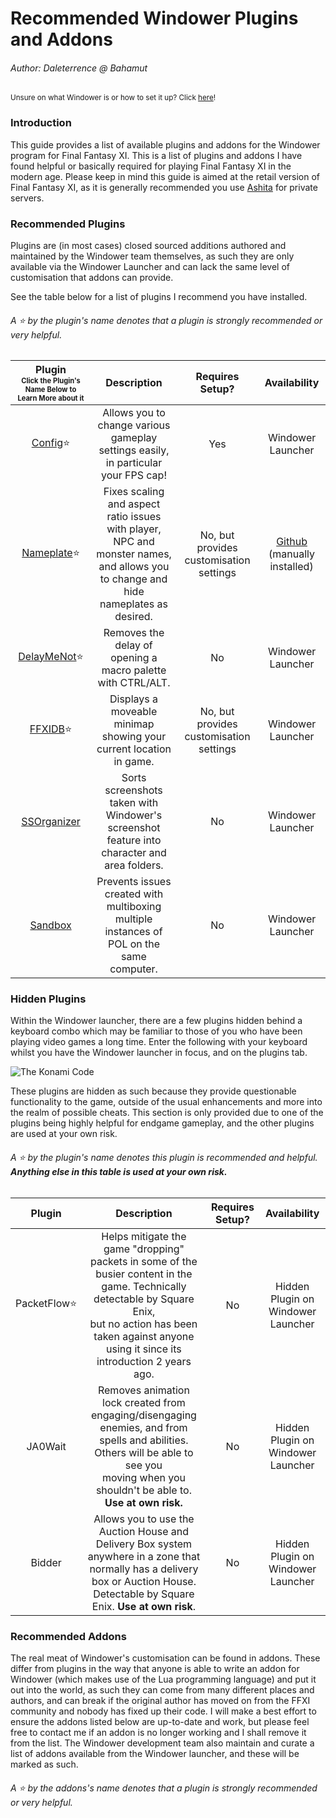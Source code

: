 Recommended Windower Plugins and Addons
========================================
###### Author: Daleterrence @ Bahamut

<sub>Unsure on what Windower is or how to set it up? Click [here](/Guides/Windower/Windower-Quickstart.md)!</sub>
### Introduction

This guide provides a list of available plugins and addons for the Windower program for Final Fantasy XI. This is a list of plugins and addons I have found helpful or basically required for playing Final Fantasy XI in the modern age. Please keep in mind this guide is aimed at the retail version of Final Fantasy XI, as it is generally recommended you use [Ashita](https://ashitaxi.com/) for private servers.

### Recommended Plugins
Plugins are (in most cases) closed sourced additions authored and maintained by the Windower team themselves, as such they are only available via the Windower Launcher and can lack the same level of customisation that addons can provide.

See the table below for a list of plugins I recommend you have installed. 

###### A ⭐ by the plugin's name denotes that a plugin is *strongly* recommended or very helpful. 
| **Plugin** <br><sub><sub>Click the Plugin's Name Below to Learn More about it</sub></sub> |                                                             **Description**                                                            |         **Requires <br>Setup?**         |                          **Availability**                         |
|:----------------------------------------------------------------------------------------:|:--------------------------------------------------------------------------------------------------------------------------------------:|:---------------------------------------:|:-----------------------------------------------------------------:|
|                   [Config](https://docs.windower.net/plugins/config/)⭐                   |                           Allows you to change various gameplay settings easily, in particular your FPS cap!                           |                   Yes                   |                       Windower <br>Launcher                       |
|                     [Nameplate](https://github.com/Shirk/Nameplate)⭐                     | Fixes scaling and aspect ratio issues with player, NPC and monster names, <br>and allows you to change and hide nameplates as desired. | No, but provides customisation settings | [Github](https://github.com/Shirk/Nameplate) (manually installed) |
|               [DelayMeNot](https://docs.windower.net/plugins/delaymenot/)⭐               |                                      Removes the delay of opening a macro palette with CTRL/ALT.                                       |                    No                   |                        Windower<br>Launcher                       |
|                   [FFXIDB](https://docs.windower.net/plugins/ffxidb/)⭐                   |                                   Displays a moveable minimap showing your current location in game.                                   | No, but provides customisation settings |                        Windower<br>Launcher                       |
|               [SSOrganizer](https://docs.windower.net/plugins/ssorganizer/)              |                       Sorts screenshots taken with Windower's screenshot feature into character and area folders.                      |                    No                   |                        Windower<br>Launcher                       |
|                   [Sandbox](https://docs.windower.net/plugins/sandbox/)                  |                        Prevents issues created with multiboxing multiple instances of POL on the same computer.                        |                    No                   |                        Windower<br>Launcher                       |

### Hidden Plugins
Within the Windower launcher, there are a few plugins hidden behind a keyboard combo which may be familiar to those of you who have been playing video games a long time. Enter the following with your keyboard whilst you have the Windower launcher in focus, and on the plugins tab.
 
![The Konami Code](/resources/Windower/Recommended-Plugins-Addons/4mn2QSo.png)

These plugins are hidden as such because they provide questionable functionality to the game, outside of the usual enhancements and more into the realm of possible cheats. This section is only provided due to one of the plugins being highly helpful for endgame gameplay, and the other plugins are used at your own risk. 
###### A ⭐ by the plugin's name denotes this plugin is recommended and helpful. **Anything else in this table is used at your own risk.**
|  **Plugin** |                                                                                                      **Description**                                                                                                      | **Requires Setup?** |          **Availability**          |
|:-----------:|:-------------------------------------------------------------------------------------------------------------------------------------------------------------------------------------------------------------------------:|:-------------------:|:----------------------------------:|
| PacketFlow⭐ | Helps mitigate the game "dropping" packets in some of the busier content in the game. Technically detectable by Square Enix, <br>but no action has been taken against anyone using it since its introduction 2 years ago. |          No         | Hidden Plugin on Windower Launcher |
|   JA0Wait   |               Removes animation lock created from engaging/disengaging enemies, and from spells and abilities. Others will be able to see you <br>moving when you shouldn't be able to. **Use at own risk.**              |          No         | Hidden Plugin on Windower Launcher |
|    Bidder   |                   Allows you to use the Auction House and Delivery Box system anywhere in a zone that normally has a delivery box or Auction House. <br>Detectable by Square Enix. **Use at own risk**.                   |          No         | Hidden Plugin on Windower Launcher |


### Recommended Addons

The real meat of Windower's customisation can be found in addons. These differ from plugins in the way that anyone is able to write an addon for Windower (which makes use of the Lua programming language) and put it out into the world, as such they can come from many different places and authors, and can break if the original author has moved on from the FFXI community and nobody has fixed up their code. I will make a best effort to ensure the addons listed below are up-to-date and work, but please feel free to contact me if an addon is no longer working and I shall remove it from the list. The Windower development team also maintain and curate a list of addons available from the Windower launcher, and these will be marked as such. 

###### A ⭐ by the addons's name denotes that a plugin is *strongly* recommended or very helpful. 

